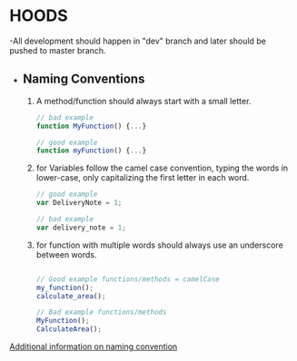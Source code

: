 # HOODS


-All development should happen in "dev" branch  and later should be pushed to master branch.

- ## Naming Conventions

     1. A method/function should always start with a small letter.

        ```javascript
        // bad example
        function MyFunction() {...}

        // good example
        function myFunction() {...}
        ```

     2. for Variables follow the camel case convention, typing the words in lower-case, only capitalizing the first letter in each word.

      
        ```javascript
        // good example
        var DeliveryNote = 1;

        // bad example
        var delivery_note = 1;
        ```
     3. for function with multiple words should always use an underscore between words.

          ```javascript
        
        // Good example functions/methods = camelCase
        my_function();
        calculate_area();

        // Bad example functions/methods
        MyFunction();
        CalculateArea();  
        ```


[Additional information on naming convention](http://www.j-io.org/Javascript-Naming_Conventions/#naming-conventions)